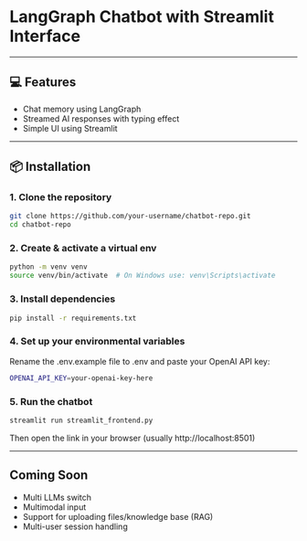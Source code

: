 # LangGraph Chatbot with Streamlit Interface

---

## 💻 Features

- Chat memory using LangGraph
- Streamed AI responses with typing effect
- Simple UI using Streamlit

---

## 📦 Installation

### 1. Clone the repository

```bash
git clone https://github.com/your-username/chatbot-repo.git
cd chatbot-repo
```

### 2. Create & activate a virtual env
```bash
python -m venv venv
source venv/bin/activate  # On Windows use: venv\Scripts\activate
```

### 3. Install dependencies
```bash
pip install -r requirements.txt
```

### 4. Set up your environmental variables
Rename the .env.example file to .env and paste your OpenAI API key:
```bash
OPENAI_API_KEY=your-openai-key-here
```

### 5. Run the chatbot
```bash
streamlit run streamlit_frontend.py
```
Then open the link in your browser (usually http://localhost:8501)


---

## Coming Soon
- Multi LLMs switch
- Multimodal input
- Support for uploading files/knowledge base (RAG)
- Multi-user session handling


